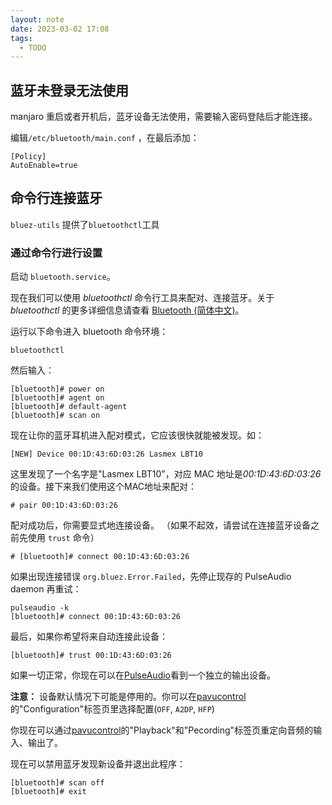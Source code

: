 ```yaml
---
layout: note
date: 2023-03-02 17:08
tags:
  - TODO
---
```


## 蓝牙未登录无法使用

manjaro 重启或者开机后，蓝牙设备无法使用，需要输入密码登陆后才能连接。

编辑`/etc/bluetooth/main.conf` ，在最后添加：

```
[Policy]
AutoEnable=true
```

## 命令行连接蓝牙

`bluez-utils` 提供了`bluetoothctl`工具

### 通过命令行进行设置

启动 `bluetooth.service`。

现在我们可以使用 _bluetoothctl_ 命令行工具来配对、连接蓝牙。关于 _bluetoothctl_ 的更多详细信息请查看 [Bluetooth (简体中文)](<https://wiki.archlinux.org/title/Bluetooth_(%E7%AE%80%E4%BD%93%E4%B8%AD%E6%96%87)> "Bluetooth (简体中文)")。

运行以下命令进入 bluetooth 命令环境：

```shell
bluetoothctl
```

然后输入：

```Shell
[bluetooth]# power on
[bluetooth]# agent on
[bluetooth]# default-agent
[bluetooth]# scan on
```

现在让你的蓝牙耳机进入配对模式，它应该很快就能被发现。如：

```shell
[NEW] Device 00:1D:43:6D:03:26 Lasmex LBT10
```

这里发现了一个名字是"Lasmex LBT10"，对应 MAC 地址是*00:1D:43:6D:03:26*的设备。接下来我们使用这个MAC地址来配对：

```shell
# pair 00:1D:43:6D:03:26
```

配对成功后，你需要显式地连接设备。 （如果不起效，请尝试在连接蓝牙设备之前先使用 `trust` 命令）

```shell
# [bluetooth]# connect 00:1D:43:6D:03:26
```

如果出现连接错误 `org.bluez.Error.Failed`，先停止现存的 PulseAudio daemon 再重试：

```
pulseaudio -k
[bluetooth]# connect 00:1D:43:6D:03:26
```

最后，如果你希望将来自动连接此设备：

```
[bluetooth]# trust 00:1D:43:6D:03:26
```

如果一切正常，你现在可以在[PulseAudio](https://wiki.archlinux.org/title/PulseAudio "PulseAudio")看到一个独立的输出设备。

**注意：** 设备默认情况下可能是停用的。你可以在[pavucontrol](https://archlinux.org/packages/?name=pavucontrol)的"Configuration"标签页里选择配置(`OFF`, `A2DP`, `HFP`)

你现在可以通过[pavucontrol](https://archlinux.org/packages/?name=pavucontrol)的"Playback"和"Pecording"标签页重定向音频的输入、输出了。

现在可以禁用蓝牙发现新设备并退出此程序：

```
[bluetooth]# scan off
[bluetooth]# exit
```
